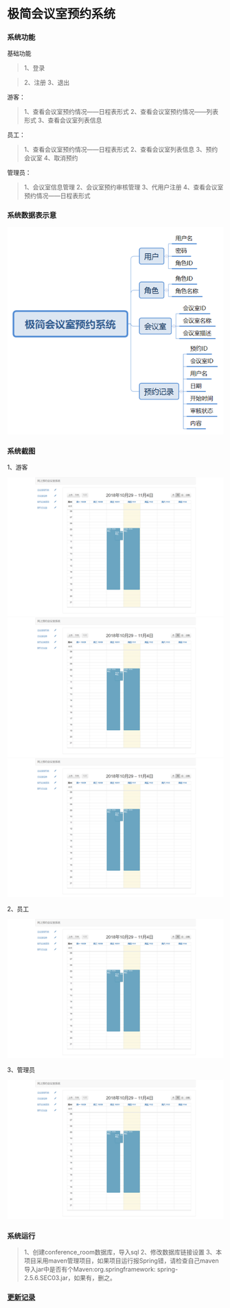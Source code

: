 # 极简会议室预约系统
### 系统功能

基础功能
 > 1、登录
 
> 2、注册
> 3、退出

游客：
> 1、查看会议室预约情况——日程表形式
> 2、查看会议室预约情况——列表形式
> 3、查看会议室列表信息

员工：
> 1、查看会议室预约情况——日程表形式
> 2、查看会议室列表信息
> 3、预约会议室
> 4、取消预约

管理员：
> 1、会议室信息管理
> 2、会议室预约审核管理
> 3、代用户注册
> 4、查看会议室预约情况——日程表形式

### 系统数据表示意
![数据示意图](doc/snapshot/数据示意图.png)

### 系统截图

1、游客

![预约记录_日程表展示](doc/snapshot/预约记录_日程表展示.png)
![预约记录_日程表展示](doc/snapshot/预约记录_日程表展示.png)
![预约记录_日程表展示](doc/snapshot/预约记录_日程表展示.png)

2、员工

![预约记录_日程表展示](doc/snapshot/预约记录_日程表展示.png)

3、管理员

![预约记录_日程表展示](doc/snapshot/预约记录_日程表展示.png)

### 系统运行
> 1、创建conference_room数据库，导入sql
> 2、修改数据库链接设置
> 3、本项目采用maven管理项目，如果项目运行报Spring错，请检查自己maven导入jar中是否有个Maven:org.springframework: spring-2.5.6.SEC03.jar，如果有，删之。

### [更新记录](UPDATE.md)
